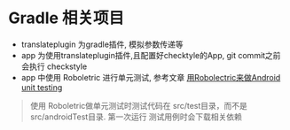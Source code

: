 # Gradle 相关项目

* translateplugin 为gradle插件, 模拟参数传递等
* app 为使用translateplugin插件,且配置好checktyle的App, git commit之前会执行 checkstyle
* app 中使用 Roboletric 进行单元测试, 参考文章 [用Robolectric来做Android unit testing](https://segmentfault.com/a/1190000002904944)

> 使用 Roboletric做单元测试时测试代码在 src/test目录，而不是 src/androidTest目录. 第一次运行 测试用例时会下载相关依赖
